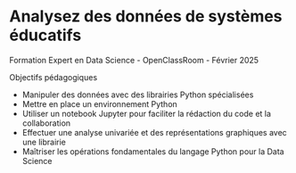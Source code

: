 # Analysez des données de systèmes éducatifs

Formation Expert en Data Science - OpenClassRoom - Février 2025

Objectifs pédagogiques
- Manipuler des données avec des librairies Python spécialisées
- Mettre en place un environnement Python
- Utiliser un notebook Jupyter pour faciliter la rédaction du code et la collaboration
- Effectuer une analyse univariée et des représentations graphiques avec une librairie
- Maîtriser les opérations fondamentales du langage Python pour la Data Science
